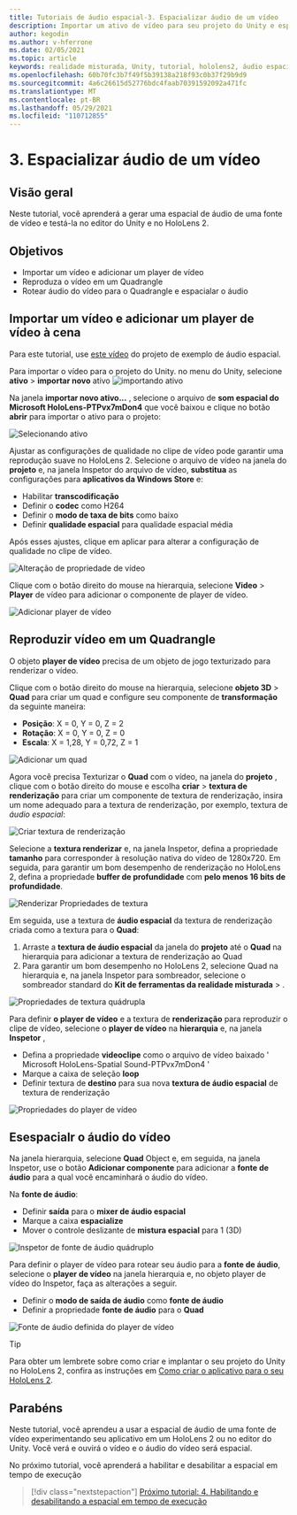 ```yaml
---
title: Tutoriais de áudio espacial-3. Espacializar áudio de um vídeo
description: Importar um ativo de vídeo para seu projeto do Unity e espacialar o áudio do vídeo.
author: kegodin
ms.author: v-hferrone
ms.date: 02/05/2021
ms.topic: article
keywords: realidade misturada, Unity, tutorial, hololens2, áudio espacial, MRTK, kit de ferramentas de realidade mista, UWP, Windows 10, HRTF, função de transferência relacionada ao cabeçalho, reverberação, Microsoft Spatializer, importação de vídeo, player de vídeo
ms.openlocfilehash: 60b70fc3b7f49f5b39138a218f93c0b37f29b9d9
ms.sourcegitcommit: 4a6c26615d52776bdc4faab70391592092a471fc
ms.translationtype: MT
ms.contentlocale: pt-BR
ms.lasthandoff: 05/29/2021
ms.locfileid: "110712855"
---
```

# <a name="3-spatializing-audio-from-a-video"></a>3. Espacializar áudio de um vídeo

## <a name="overview"></a>Visão geral

Neste tutorial, você aprenderá a gerar uma espacial de áudio de uma fonte de vídeo e testá-la no editor do Unity e no HoloLens 2.

## <a name="objectives"></a>Objetivos

* Importar um vídeo e adicionar um player de vídeo
* Reproduza o vídeo em um Quadrangle
* Rotear áudio do vídeo para o Quadrangle e espacialar o áudio

## <a name="import-a-video-and-add-a-video-player-to-the-scene"></a>Importar um vídeo e adicionar um player de vídeo à cena

Para este tutorial, use [este vídeo](https://github.com/microsoft/spatialaudio-unity/blob/develop/Samples/MicrosoftSpatializerSample/Assets/Microsoft%20HoloLens%20-%20Spatial%20Sound-PTPvx7mDon4.mp4?raw=true) do projeto de exemplo de áudio espacial.

Para importar o vídeo para o projeto do Unity. no menu do Unity, selecione **ativo**  >  **importar novo** ativo 
 ![ importando ativo](images/spatial-audio/spatial-audio-03-section1-step1-1.PNG)

Na janela **importar novo ativo...** , selecione o arquivo de **som espacial do Microsoft HoloLens-PTPvx7mDon4** que você baixou e clique no botão **abrir** para importar o ativo para o projeto:

![Selecionando ativo](images/spatial-audio/spatial-audio-03-section1-step1-2.PNG)

Ajustar as configurações de qualidade no clipe de vídeo pode garantir uma reprodução suave no HoloLens 2. Selecione o arquivo de vídeo na janela do **projeto** e, na janela Inspetor do arquivo de vídeo, **substitua** as configurações para **aplicativos da Windows Store** e:

* Habilitar **transcodificação**
* Definir o **codec** como H264
* Definir o **modo de taxa de bits** como baixo
* Definir **qualidade espacial** para qualidade espacial média

Após esses ajustes, clique em aplicar para alterar a configuração de qualidade no clipe de vídeo.

![Alteração de propriedade de vídeo](images/spatial-audio/spatial-audio-03-section1-step1-3.PNG)

Clique com o botão direito do mouse na hierarquia, selecione **Video**  >  **Player** de vídeo para adicionar o componente de player de vídeo.

![Adicionar player de vídeo](images/spatial-audio/spatial-audio-03-section1-step1-4.PNG)

## <a name="play-video-onto-a-quadrangle"></a>Reproduzir vídeo em um Quadrangle

O objeto **player de vídeo** precisa de um objeto de jogo texturizado para renderizar o vídeo.

Clique com o botão direito do mouse na hierarquia, selecione **objeto 3D**  >  **Quad** para criar um quad e configure seu componente de **transformação** da seguinte maneira:

* **Posição**: X = 0, Y = 0, Z = 2
* **Rotação**: X = 0, Y = 0, Z = 0
* **Escala**: X = 1,28, Y = 0,72, Z = 1

![Adicionar um quad](images/spatial-audio/spatial-audio-03-section2-step1-1.PNG)

Agora você precisa Texturizar o **Quad** com o vídeo, na janela do **projeto** , clique com o botão direito do mouse e escolha **criar**  >  **textura de renderização** para criar um componente de textura de renderização, insira um nome adequado para a textura de renderização, por exemplo, textura de _áudio espacial_:

![Criar textura de renderização](images/spatial-audio/spatial-audio-03-section2-step1-2.PNG)

Selecione a **textura renderizar** e, na janela Inspetor, defina a propriedade **tamanho** para corresponder à resolução nativa do vídeo de 1280x720. Em seguida, para garantir um bom desempenho de renderização no HoloLens 2, defina a propriedade **buffer de profundidade** com **pelo menos 16 bits de profundidade**.

![Renderizar Propriedades de textura](images/spatial-audio/spatial-audio-03-section2-step1-3.PNG)

Em seguida, use a textura de **áudio espacial** da textura de renderização criada como a textura para o **Quad**:

1. Arraste a **textura de áudio espacial** da janela do **projeto** até o **Quad** na hierarquia para adicionar a textura de renderização ao Quad
2. Para garantir um bom desempenho no HoloLens 2, selecione Quad na hierarquia e, na janela Inspetor para sombreador, selecione o sombreador standard do **Kit de ferramentas da realidade misturada**  >   .

![Propriedades de textura quádrupla](images/spatial-audio/spatial-audio-03-section2-step1-4.PNG)

Para definir **o player de vídeo** e a textura de **renderização** para reproduzir o clipe de vídeo, selecione o **player de vídeo** na **hierarquia** e, na janela **Inspetor** ,

* Defina a propriedade **videoclipe** como o arquivo de vídeo baixado ' Microsoft HoloLens-Spatial Sound-PTPvx7mDon4 '
* Marque a caixa de seleção **loop**
* Definir textura de **destino** para sua nova **textura de áudio espacial** de textura de renderização

![Propriedades do player de vídeo](images/spatial-audio/spatial-audio-03-section2-step1-5.PNG)

## <a name="spatialize-the-audio-from-the-video"></a>Esespacialr o áudio do vídeo

Na janela hierarquia, selecione **Quad** Object e, em seguida, na janela Inspetor, use o botão **Adicionar componente** para adicionar a **fonte de áudio** para a qual você encaminhará o áudio do vídeo.

Na **fonte de áudio**:

* Definir **saída** para o **mixer de áudio espacial**
* Marque a caixa **espacialize**
* Mover o controle deslizante de **mistura espacial** para 1 (3D)

![Inspetor de fonte de áudio quádruplo](images/spatial-audio/spatial-audio-03-section3-step1-1.PNG)

Para definir o player de vídeo para rotear seu áudio para a **fonte de áudio**, selecione o **player de vídeo** na janela hierarquia e, no objeto player de vídeo do Inspetor, faça as alterações a seguir.

* Definir o **modo de saída de áudio** como **fonte de áudio**
* Definir a propriedade **fonte de áudio** para o **Quad**

![Fonte de áudio definida do player de vídeo](images/spatial-audio/spatial-audio-03-section3-step1-2.PNG)

> [!TIP]
> Para obter um lembrete sobre como criar e implantar o seu projeto do Unity no HoloLens 2, confira as instruções em [Como criar o aplicativo para o seu HoloLens 2](mr-learning-base-02.md#building-your-application-to-your-hololens-2).

## <a name="congratulations"></a>Parabéns

Neste tutorial, você aprendeu a usar a espacial de áudio de uma fonte de vídeo experimentando seu aplicativo em um HoloLens 2 ou no editor do Unity. Você verá e ouvirá o vídeo e o áudio do vídeo será espacial.

No próximo tutorial, você aprenderá a habilitar e desabilitar a espacial em tempo de execução

> [!div class="nextstepaction"]
> [Próximo tutorial: 4. Habilitando e desabilitando a espacial em tempo de execução](unity-spatial-audio-ch4.md)
